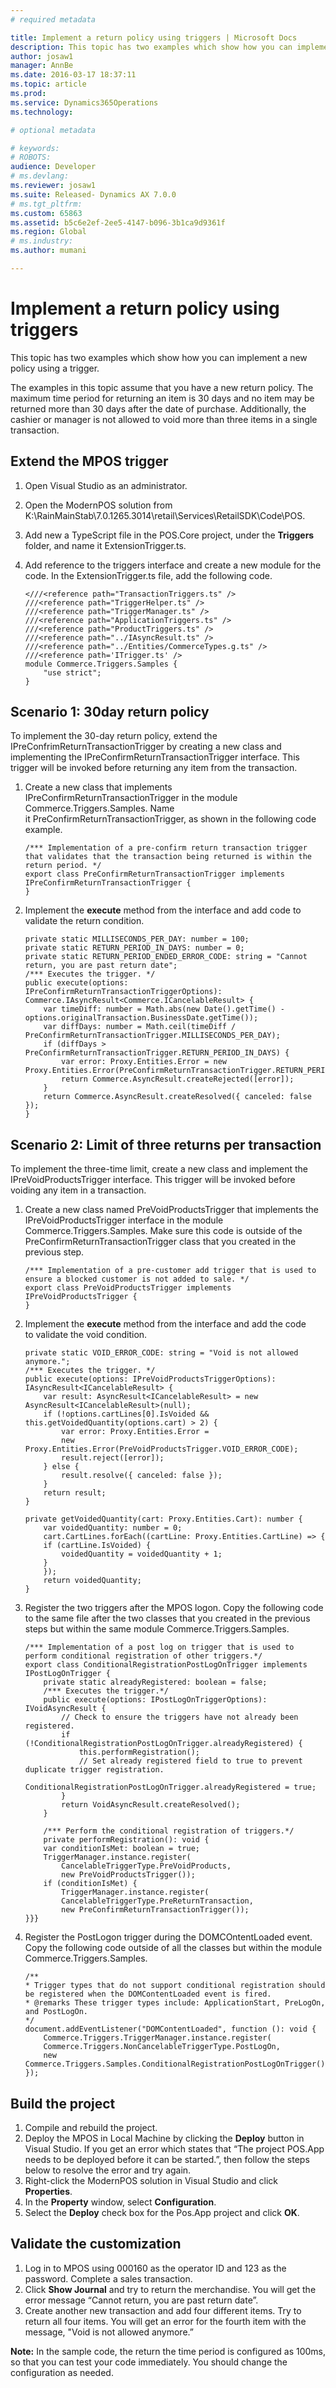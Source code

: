 ```yaml
---
# required metadata

title: Implement a return policy using triggers | Microsoft Docs
description: This topic has two examples which show how you can implement a new policy using a trigger.
author: josaw1
manager: AnnBe
ms.date: 2016-03-17 18:37:11
ms.topic: article
ms.prod: 
ms.service: Dynamics365Operations
ms.technology: 

# optional metadata

# keywords: 
# ROBOTS: 
audience: Developer
# ms.devlang: 
ms.reviewer: josaw1
ms.suite: Released- Dynamics AX 7.0.0
# ms.tgt_pltfrm: 
ms.custom: 65863
ms.assetid: b5c6e2ef-2ee5-4147-b096-3b1ca9d9361f
ms.region: Global
# ms.industry: 
ms.author: mumani

---
```


# Implement a return policy using triggers

This topic has two examples which show how you can implement a new policy using a trigger.

The examples in this topic assume that you have a new return policy. The maximum time period for returning an item is 30 days and no item may be returned more than 30 days after the date of purchase. Additionally, the cashier or manager is not allowed to void more than three items in a single transaction.

## Extend the MPOS trigger
1.  Open Visual Studio as an administrator.
2.  Open the ModernPOS solution from K:\\RainMainStab\\7.0.1265.3014\\retail\\Services\\RetailSDK\\Code\\POS.
3.  Add new a TypeScript file in the POS.Core project, under the **Triggers** folder, and name it ExtensionTrigger.ts.
4.  Add reference to the triggers interface and create a new module for the code. In the ExtensionTrigger.ts file, add the following code.

        <///<reference path="TransactionTriggers.ts" />
        ///<reference path="TriggerHelper.ts" />
        ///<reference path="TriggerManager.ts" />
        ///<reference path="ApplicationTriggers.ts" />
        ///<reference path="ProductTriggers.ts" />
        ///<reference path="../IAsyncResult.ts" />
        ///<reference path="../Entities/CommerceTypes.g.ts" />
        ///<reference path='ITrigger.ts' />
        module Commerce.Triggers.Samples {
            "use strict";
        }

## Scenario 1: 30day return policy
To implement the 30-day return policy, extend the IPreConfrimReturnTransactionTrigger by creating a new class and implementing the IPreConfirmReturnTransactionTrigger interface. This trigger will be invoked before returning any item from the transaction.

1.  Create a new class that implements IPreConfirmReturnTransactionTrigger in the module Commerce.Triggers.Samples. Name it PreConfirmReturnTransactionTrigger, as shown in the following code example.

        /*** Implementation of a pre-confirm return transaction trigger that validates that the transaction being returned is within the return period. */
        export class PreConfirmReturnTransactionTrigger implements IPreConfirmReturnTransactionTrigger {
        }

2.  Implement the **execute** method from the interface and add code to validate the return condition.

        private static MILLISECONDS_PER_DAY: number = 100;
        private static RETURN_PERIOD_IN_DAYS: number = 0;
        private static RETURN_PERIOD_ENDED_ERROR_CODE: string = "Cannot return, you are past return date";
        /*** Executes the trigger. */
        public execute(options: IPreConfirmReturnTransactionTriggerOptions):     Commerce.IAsyncResult<Commerce.ICancelableResult> {
            var timeDiff: number = Math.abs(new Date().getTime() - options.originalTransaction.BusinessDate.getTime());
            var diffDays: number = Math.ceil(timeDiff / PreConfirmReturnTransactionTrigger.MILLISECONDS_PER_DAY);
            if (diffDays > PreConfirmReturnTransactionTrigger.RETURN_PERIOD_IN_DAYS) {
                var error: Proxy.Entities.Error = new     Proxy.Entities.Error(PreConfirmReturnTransactionTrigger.RETURN_PERIOD_ENDED_ERROR_CODE);
                return Commerce.AsyncResult.createRejected([error]);
            }
            return Commerce.AsyncResult.createResolved({ canceled: false });
        }

## Scenario 2: Limit of three returns per transaction
To implement the three-time limit, create a new class and implement the IPreVoidProductsTrigger interface. This trigger will be invoked before voiding any item in a transaction.

1.  Create a new class named PreVoidProductsTrigger that implements the IPreVoidProductsTrigger interface in the module Commerce.Triggers.Samples. Make sure this code is outside of the PreConfirmReturnTransactionTrigger class that you created in the previous step.

        /*** Implementation of a pre-customer add trigger that is used to ensure a blocked customer is not added to sale. */
        export class PreVoidProductsTrigger implements IPreVoidProductsTrigger {
        }

2.  Implement the **execute** method from the interface and add the code to validate the void condition.

        private static VOID_ERROR_CODE: string = "Void is not allowed anymore.";
        /*** Executes the trigger. */
        public execute(options: IPreVoidProductsTriggerOptions): IAsyncResult<ICancelableResult> {
            var result: AsyncResult<ICancelableResult> = new AsyncResult<ICancelableResult>(null);
            if (!options.cartLines[0].IsVoided && this.getVoidedQuantity(options.cart) > 2) {
                var error: Proxy.Entities.Error =
                new Proxy.Entities.Error(PreVoidProductsTrigger.VOID_ERROR_CODE);
                result.reject([error]);
            } else {
                result.resolve({ canceled: false });
            }
            return result;
        }

        private getVoidedQuantity(cart: Proxy.Entities.Cart): number {
            var voidedQuantity: number = 0;
            cart.CartLines.forEach((cartLine: Proxy.Entities.CartLine) => {
            if (cartLine.IsVoided) {
                voidedQuantity = voidedQuantity + 1;
            }
            });
            return voidedQuantity;
        }

3.  Register the two triggers after the MPOS logon. Copy the following code to the same file after the two classes that you created in the previous steps but within the same module Commerce.Triggers.Samples.

        /*** Implementation of a post log on trigger that is used to perform conditional registration of other triggers.*/
        export class ConditionalRegistrationPostLogOnTrigger implements IPostLogOnTrigger {
            private static alreadyRegistered: boolean = false;
            /*** Executes the trigger.*/
            public execute(options: IPostLogOnTriggerOptions): IVoidAsyncResult {
                // Check to ensure the triggers have not already been registered.
                if (!ConditionalRegistrationPostLogOnTrigger.alreadyRegistered) {
                    this.performRegistration();
                    // Set already registered field to true to prevent duplicate trigger registration.
                    ConditionalRegistrationPostLogOnTrigger.alreadyRegistered = true;
                }
                return VoidAsyncResult.createResolved();
            }

            /*** Perform the conditional registration of triggers.*/
            private performRegistration(): void {
            var conditionIsMet: boolean = true;
            TriggerManager.instance.register(
                CancelableTriggerType.PreVoidProducts,
                new PreVoidProductsTrigger());
            if (conditionIsMet) {
                TriggerManager.instance.register(
                CancelableTriggerType.PreReturnTransaction,
                new PreConfirmReturnTransactionTrigger());
        }}}

4.  Register the PostLogon trigger during the DOMCOntentLoaded event. Copy the following code outside of all the classes but within the module Commerce.Triggers.Samples.

        /**
        * Trigger types that do not support conditional registration should be registered when the DOMContentLoaded event is fired.
        * @remarks These trigger types include: ApplicationStart, PreLogOn, and PostLogOn.
        */
        document.addEventListener("DOMContentLoaded", function (): void {
            Commerce.Triggers.TriggerManager.instance.register(
            Commerce.Triggers.NonCancelableTriggerType.PostLogOn,
            new Commerce.Triggers.Samples.ConditionalRegistrationPostLogOnTrigger());
        });

## Build the project
1.  Compile and rebuild the project.
2.  Deploy the MPOS in Local Machine by clicking the **Deploy** button in Visual Studio. If you get an error which states that “The project POS.App needs to be deployed before it can be started.”, then follow the steps below to resolve the error and try again.
3.  Right-click the ModernPOS solution in Visual Studio and click **Properties**.
4.  In the **Property** window, select **Configuration**.
5.  Select the **Deploy** check box for the Pos.App project and click **OK**.

## Validate the customization
1.  Log in to MPOS using 000160 as the operator ID and 123 as the password. Complete a sales transaction.
2.  Click **Show Journal** and try to return the merchandise. You will get the error message “Cannot return, you are past return date”.
3.  Create another new transaction and add four different items. Try to return all four items. You will get an error for the fourth item with the message, "Void is not allowed anymore.”

**Note:** In the sample code, the return the time period is configured as 100ms, so that you can test your code immediately. You should change the configuration as needed.

